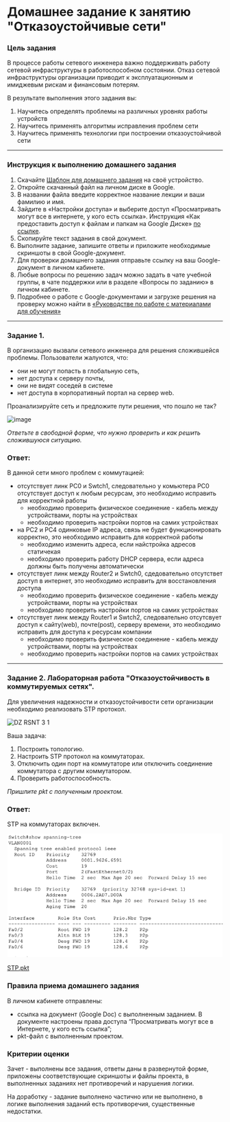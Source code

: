 # Домашнее задание к занятию "Отказоустойчивые сети"

### Цель задания

В процессе работы сетевого инженера важно поддерживать работу сетевой инфраструктуры в работоспособном состоянии. Отказ сетевой инфраструктуры организации приводит к эксплуатационным и имиджевым рискам и финансовым потерям.

В результате выполнения этого задания вы:
1) Научитесь определять проблемы на различных уровнях работы устройств
2) Научитесь применять алгоритмы исправления проблем сети
3) Научитесь применять технологии при построении отказоустойчивой сети

------

### Инструкция к выполнению домашнего задания

1. Скачайте [Шаблон для домашнего задания](https://u.netology.ru/backend/uploads/lms/content_assets/file/281/%D0%A1%D0%94%D0%95%D0%9B%D0%90%D0%99%D0%A2%D0%95_%D0%9A%D0%9E%D0%9F%D0%98%D0%AE_-_%D0%A8%D0%B0%D0%B1%D0%BB%D0%BE%D0%BD_%D0%B4%D0%BB%D1%8F_%D0%B4%D0%BE%D0%BC%D0%B0%D1%88%D0%BD%D0%B5%D0%B3%D0%BE_%D0%B7%D0%B0%D0%B4%D0%B0%D0%BD%D0%B8%D1%8F_1.1._%D0%9D%D0%B0%D0%B7%D0%B2%D0%B0%D0%BD%D0%B8%D0%B5_%D0%BB%D0%B5%D0%BA%D1%86%D0%B8%D0%B8_-_%D0%A4%D0%B0%D0%BC%D0%B8%D0%BB%D0%B8%D1%8F_%D0%98%D0%BC%D1%8F.docx) на своё устройство.
2. Откройте скачанный файл на личном диске в Google.
3. В названии файла введите корректное название лекции и ваши фамилию и имя.
4. Зайдите в «Настройки доступа» и выберите доступ «Просматривать могут все в интернете, у кого есть ссылка». Инструкция «Как предоставить доступ к файлам и папкам на Google Диске» [по ссылке](https://support.google.com/docs/answer/2494822?hl=ru&co=GENIE.Platform%3DDesktop).
5. Скопируйте текст задания в свой документ.
6. Выполните задание, запишите ответы и приложите необходимые скриншоты в свой Google-документ.
7. Для проверки домашнего задания отправьте ссылку на ваш Google-документ в личном кабинете.
8. Любые вопросы по решению задач можно задать в чате учебной группы, в чате поддержки или в разделе «Вопросы по заданию» в личном кабинете.
9. Подробнее о работе с Google-документами и загрузке решения на проверку можно найти в [«Руководстве по работе с материалами для обучения»](https://l.netology.ru/instruktsiya-po-materialami-dlya-obucheniya)

---

### Задание 1.

В организацию вызвали сетевого инженера для решения сложившейся проблемы. Пользователи жалуются, что:
- они не могут попасть в глобальную сеть, 
- нет доступа к серверу почты,
- они не видят соседей в системе
- нет доступа в корпоративный портал на сервер web.  

Проанализируйте сеть и предложите пути решения, что пошло не так? 

 <img width="1000" alt="image" src="https://user-images.githubusercontent.com/73060384/147534698-3e695732-f3b0-4333-b411-adfb6af83365.png">

*Ответьте в свободной форме, что нужно проверить и как решить сложившуюся ситуацию.*

### Ответ:
В данной сети много проблем с коммутацией:
- отсутствует линк PC0 и Swtch1, следовательно у комьютера PC0 отсутствует доступ к любым ресурсам, это необходимо исправить для корректной работы
  - необходимо проверить физическое соединение - кабель между устройствами, порты на устройствах
  - необходимо проверить настройки портов на самих устройствах
- на PC2 и PC4 одинковые IP адреса, связь не будет функционировать корректно, это необходимо исправить для корректной работы
  - необходимо изменить адреса, если найстройка адресов статичекая
  - необходимо проверить работу DHCP сервера, если адреса должны быть получены автоматически
- отсутствует линк между Router2 и Swtch0, сдедовательно отсутствет доступ в интернет, это необходимо исправить для восстановления доступа
  - необходимо проверить физическое соединение - кабель между устройствами, порты на устройствах
  - необходимо проверить настройки портов на самих устройствах
- отсутствует линк между Router1 и Swtch2, следовательно отсутсвует доступ к сайту(web), почте(post), серверу времени, это необходимо исправить для доступа к ресурсам компании
  - необходимо проверить физическое соединение - кабель между устройствами, порты на устройствах
  - необходимо проверить настройки портов на самих устройствах

  
---

### Задание 2. Лабораторная работа "Отказоустойчивость в коммутируемых сетях".

Для увеличения надежности и отказоустойчивости сети организации необходимо реализовать STP протокол. 

![DZ RSNT 3 1](https://github.com/netology-code/rsnt-homeworks/assets/77622076/46e58201-e698-44b6-b5c0-8294bb10ec22)

Ваша задача:
1. Построить топологию. 
2. Настроить STP протокол на коммутаторах.
3. Отключить один порт на коммутаторе  или отключить соединение коммутатора с другим коммутатором.
4. Проверить работоспособность. 

*Пришлите pkt с полученным проектом.* 

### Ответ:
STP на коммутаторах включен.

![1](https://github.com/joos-ntw/rsnt-homeworks/blob/main/files/stp1.png)

[STP.pkt](https://github.com/joos-ntw/rsnt-homeworks/blob/main/files/stp.pkt)

### Правила приема домашнего задания

В личном кабинете отправлены:

- ссылка на документ (Google Doc) с выполненным заданием. В документе настроены права доступа “Просматривать могут все в Интернете, у кого есть ссылка”;
- pkt-файл с выполненным проектом.

### Критерии оценки

Зачет - выполнены все задания, ответы даны в развернутой форме, приложены соответствующие скриншоты и файлы проекта, в выполненных заданиях нет противоречий и нарушения логики.

На доработку - задание выполнено частично или не выполнено, в логике выполнения заданий есть противоречия, существенные недостатки.

